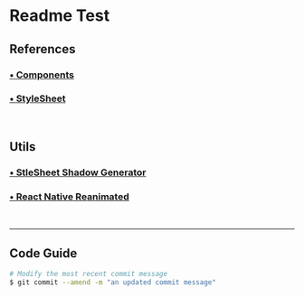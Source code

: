 <h1>Readme Test</h1>


<h2>References</h2>

<a href="https://reactnative.dev/docs/components-and-apis">
    <h3>• Components</h3>
</a>
<a href="https://reactnative.dev/docs/stylesheet">
    <h3>• StyleSheet</h3>
</a>

<br/>

<h2>Utils</h2>

<a href="https://ethercreative.github.io/react-native-shadow-generator/">
    <h3>• StleSheet Shadow Generator</h3>
</a>
<a href="https://docs.swmansion.com/react-native-reanimated/">
    <h3>• React Native Reanimated</h3>
</a>

<br/>
<hr/>
<h2>Code Guide</h2>

```bash
# Modify the most recent commit message
$ git commit --amend -m "an updated commit message"
```